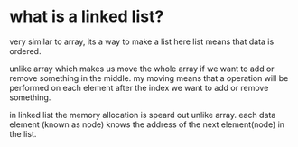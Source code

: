 # what is a linked list?

very similar to array, its a way to make a list here list means that data is ordered.

unlike array which makes us move the whole array if we want to add or remove something in the middle. my moving means that a operation will be performed on each element after the index we want to add or remove something.

in linked list the memory allocation is speard out unlike array. each data element (known as node) knows the address of the next element(node) in the list.
